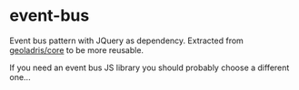 # event-bus

Event bus pattern with JQuery as dependency. Extracted from [geoladris/core](https://github.com/geoladris/core) to be more reusable.

If you need an event bus JS library you should probably choose a different one...
